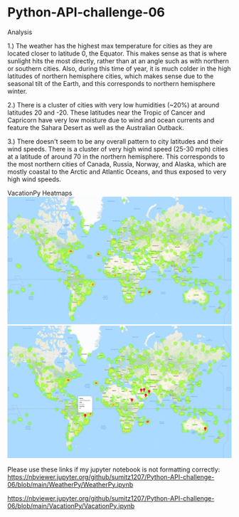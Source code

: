 # Python-API-challenge-06

Analysis

1.) The weather has the highest max temperature for cities as they are located closer to latitude 0, the Equator. This makes sense as that is where sunlight hits the most directly, rather than at an angle such as with northern or southern cities. Also, during this time of year, it is much colder in the high latitudes of northern hemisphere cities, which makes sense due to the seasonal tilt of the Earth, and this corresponds to northern hemisphere winter.

2.) There is a cluster of cities with very low humidities (~20%) at around latitudes 20 and -20. These latitudes near the Tropic of Cancer and Capricorn have very low moisture due to wind and ocean currents and feature the Sahara Desert as well as the Australian Outback.

3.) There doesn't seem to be any overall pattern to city latitudes and their wind speeds. There is a cluster of very high wind speed (25-30 mph) cities at a latitude of around 70 in the northern hemisphere. This corresponds to the most northern cities of Canada, Russia, Norway, and Alaska, which are mostly coastal to the Arctic and Atlantic Oceans, and thus exposed to very high wind speeds. 

VacationPy Heatmaps
![Humidity Heatmap](https://github.com/sumitz1207/Python-API-challenge-06/blob/main/VacationPy/heatmap_humidity.PNG)
![Hotel Heatmap](https://github.com/sumitz1207/Python-API-challenge-06/blob/main/VacationPy/heatmap_hotel_pins.PNG)


Please use these links if my jupyter notebook is not formatting correctly:
https://nbviewer.jupyter.org/github/sumitz1207/Python-API-challenge-06/blob/main/WeatherPy/WeatherPy.ipynb

https://nbviewer.jupyter.org/github/sumitz1207/Python-API-challenge-06/blob/main/VacationPy/VacationPy.ipynb
